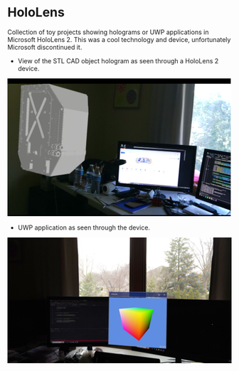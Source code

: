 # HoloLens
Collection of toy projects showing holograms or UWP applications in Microsoft HoloLens 2.  This was a cool technology and device, unfortunately Microsoft discontinued it.

- View of the STL CAD object hologram as seen through a HoloLens 2 device.

<img src="README/sensorhead.png" alt="Screenshot">   

- UWP application as seen through the device.

<img src="README/CubeUWP.jpg" alt="Screenshot">   
